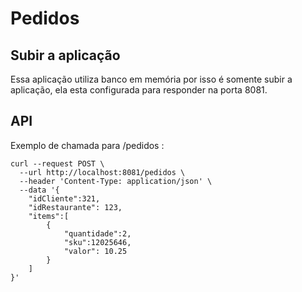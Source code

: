 # Pedidos

## Subir a aplicação
Essa aplicação utiliza banco em memória por isso é somente subir a aplicação, ela esta configurada para responder na porta 8081.

## API

Exemplo de chamada para /pedidos : 
```shell
curl --request POST \
  --url http://localhost:8081/pedidos \
  --header 'Content-Type: application/json' \
  --data '{
	"idCliente":321,
	"idRestaurante": 123,
	"items":[
		{
			"quantidade":2,
			"sku":12025646,
			"valor": 10.25
		}
	]
}'
```